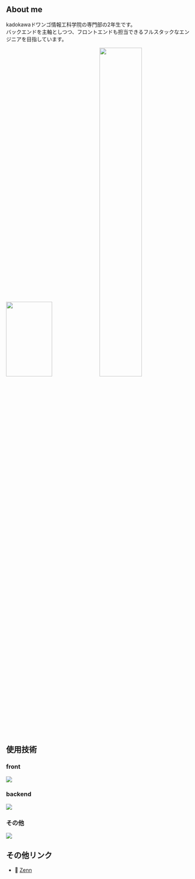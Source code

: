 ## About me
kadokawaドワンゴ情報工科学院の専門部の2年生です。<br>
バックエンドを主軸としつつ、フロントエンドも担当できるフルスタックなエンジニアを目指しています。<br>
<p float="left">
  <img width="50%" height="204px" src="https://github-readme-stats.vercel.app/api/top-langs?username=Takuya0202&theme=vue-dark&layout=compact"></img>
  <img width="48%" src="https://github-readme-stats.vercel.app/api?username=Takuya0202&show_icons=true&theme=vue-dark"></img>
</p>

## 使用技術
### front
![](https://skillicons.dev/icons?i=html,css,js,tailwindcss,react)
### backend
![](https://skillicons.dev/icons?i=python,php,django,fastapi,laravel)
### その他
![](https://skillicons.dev/icons?i=docker,mysql,git,github)

## その他リンク  
- 📝 [Zenn](https://zenn.dev/amethyst/feed)
